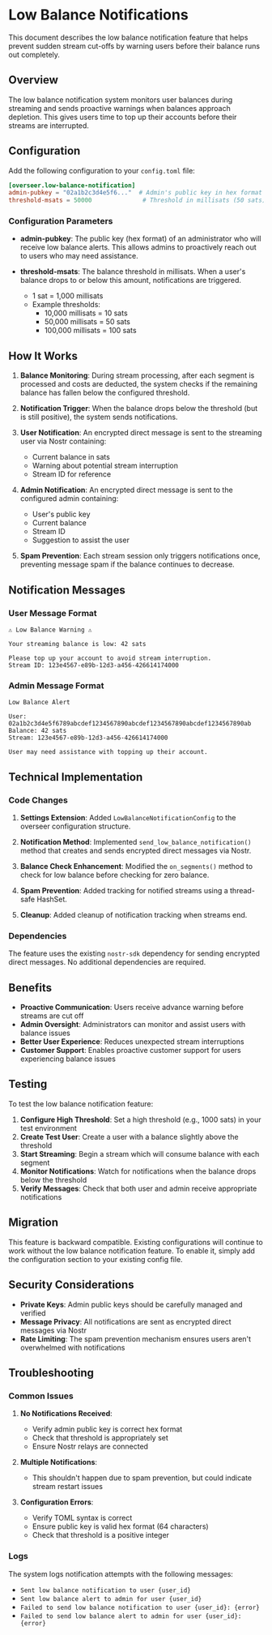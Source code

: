 # Low Balance Notifications

This document describes the low balance notification feature that helps prevent sudden stream cut-offs by warning users before their balance runs out completely.

## Overview

The low balance notification system monitors user balances during streaming and sends proactive warnings when balances approach depletion. This gives users time to top up their accounts before their streams are interrupted.

## Configuration

Add the following configuration to your `config.toml` file:

```toml
[overseer.low-balance-notification]
admin-pubkey = "02a1b2c3d4e5f6..."  # Admin's public key in hex format
threshold-msats = 50000              # Threshold in millisats (50 sats)
```

### Configuration Parameters

- **admin-pubkey**: The public key (hex format) of an administrator who will receive low balance alerts. This allows admins to proactively reach out to users who may need assistance.
  
- **threshold-msats**: The balance threshold in millisats. When a user's balance drops to or below this amount, notifications are triggered. 
  - 1 sat = 1,000 millisats
  - Example thresholds:
    - 10,000 millisats = 10 sats
    - 50,000 millisats = 50 sats  
    - 100,000 millisats = 100 sats

## How It Works

1. **Balance Monitoring**: During stream processing, after each segment is processed and costs are deducted, the system checks if the remaining balance has fallen below the configured threshold.

2. **Notification Trigger**: When the balance drops below the threshold (but is still positive), the system sends notifications.

3. **User Notification**: An encrypted direct message is sent to the streaming user via Nostr containing:
   - Current balance in sats
   - Warning about potential stream interruption
   - Stream ID for reference

4. **Admin Notification**: An encrypted direct message is sent to the configured admin containing:
   - User's public key
   - Current balance
   - Stream ID
   - Suggestion to assist the user

5. **Spam Prevention**: Each stream session only triggers notifications once, preventing message spam if the balance continues to decrease.

## Notification Messages

### User Message Format
```
⚠️ Low Balance Warning ⚠️

Your streaming balance is low: 42 sats

Please top up your account to avoid stream interruption.
Stream ID: 123e4567-e89b-12d3-a456-426614174000
```

### Admin Message Format
```
Low Balance Alert

User: 02a1b2c3d4e5f6789abcdef1234567890abcdef1234567890abcdef1234567890ab
Balance: 42 sats
Stream: 123e4567-e89b-12d3-a456-426614174000

User may need assistance with topping up their account.
```

## Technical Implementation

### Code Changes

1. **Settings Extension**: Added `LowBalanceNotificationConfig` to the overseer configuration structure.

2. **Notification Method**: Implemented `send_low_balance_notification()` method that creates and sends encrypted direct messages via Nostr.

3. **Balance Check Enhancement**: Modified the `on_segments()` method to check for low balance before checking for zero balance.

4. **Spam Prevention**: Added tracking for notified streams using a thread-safe HashSet.

5. **Cleanup**: Added cleanup of notification tracking when streams end.

### Dependencies

The feature uses the existing `nostr-sdk` dependency for sending encrypted direct messages. No additional dependencies are required.

## Benefits

- **Proactive Communication**: Users receive advance warning before streams are cut off
- **Admin Oversight**: Administrators can monitor and assist users with balance issues
- **Better User Experience**: Reduces unexpected stream interruptions
- **Customer Support**: Enables proactive customer support for users experiencing balance issues

## Testing

To test the low balance notification feature:

1. **Configure High Threshold**: Set a high threshold (e.g., 1000 sats) in your test environment
2. **Create Test User**: Create a user with a balance slightly above the threshold
3. **Start Streaming**: Begin a stream which will consume balance with each segment
4. **Monitor Notifications**: Watch for notifications when the balance drops below the threshold
5. **Verify Messages**: Check that both user and admin receive appropriate notifications

## Migration

This feature is backward compatible. Existing configurations will continue to work without the low balance notification feature. To enable it, simply add the configuration section to your existing config file.

## Security Considerations

- **Private Keys**: Admin public keys should be carefully managed and verified
- **Message Privacy**: All notifications are sent as encrypted direct messages via Nostr
- **Rate Limiting**: The spam prevention mechanism ensures users aren't overwhelmed with notifications

## Troubleshooting

### Common Issues

1. **No Notifications Received**: 
   - Verify admin public key is correct hex format
   - Check that threshold is appropriately set
   - Ensure Nostr relays are connected

2. **Multiple Notifications**: 
   - This shouldn't happen due to spam prevention, but could indicate stream restart issues

3. **Configuration Errors**:
   - Verify TOML syntax is correct
   - Ensure public key is valid hex format (64 characters)
   - Check that threshold is a positive integer

### Logs

The system logs notification attempts with the following messages:
- `Sent low balance notification to user {user_id}`
- `Sent low balance alert to admin for user {user_id}`
- `Failed to send low balance notification to user {user_id}: {error}`
- `Failed to send low balance alert to admin for user {user_id}: {error}`